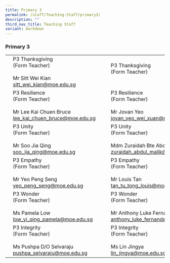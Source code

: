 ```yaml
---
title: Primary 3
permalink: /staff/Teaching-Staff/primary3/
description: ""
third_nav_title: Teaching Staff
variant: markdown
---
```

### Primary 3

|  	|  	|  	|  	|  	|
|---	|---	|---	|---	|---	|
| 	| P3 Thanksgiving<br>(Form Teacher)<br><br>Mr Sitt Wei Kian<br>sitt_wei_kian@moe.edu.sg	|   	| 	| P3 Thanksgiving<br>(Form Teacher)<br><br> 	|
| | P3 Resilience<br>(Form Teacher)<br><br> Mr Lee Kai Chuen Bruce<br>lee_kai_chuen_bruce@moe.edu.sg|   	| | P3 Resilience<br>(Form Teacher) <br><br>Mr Jovan Yeo<br>jovan_yeo_wei_xuan@moe.edu.sg 	|
| | P3 Unity<br>(Form Teacher)<br><br>Mr Soo Jia Qing<br>soo_jia_qing@moe.edu.sg 	|   	| 	| P3 Unity<br>(Form Teacher)<br><br>Mdm Zuraidah Bte Abdul Malik<br>zuraidah_abdul_malik@moe.edu.sg	|
|  	| P3 Empathy<br>(Form Teacher)<br><br>Mr Yeo Peng Seng<br>yeo_peng_seng@moe.edu.sg 	|   	| 	| P3 Empathy <br>(Form Teacher)<br><br>Mr Louis Tan<br>tan_tu_tong_louis@moe.edu.sg	|
| | P3 Wonder<br>(Form Teacher)<br><br>Ms Pamela Low<br>low_yi_qing_pamela@moe.edu.sg	|   	| 	| P3 Wonder<br>(Form Teacher)<br><br>Mr Anthony Luke Fernandez<br>anthony_luke_fernandez@moe.edu.sg	|
| | P3 Integrity<br>(Form Teacher)<br><br>Ms Pushpa D/O Selvaraju<br>pushpa_selvaraju@moe.edu.sg	|   	| 	| P3 Integrity<br>(Form Teacher)<br><br>Ms Lin Jingya<br>lin_jingya@moe.edu.sg 	|
